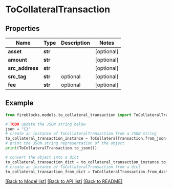 # ToCollateralTransaction


## Properties

Name | Type | Description | Notes
------------ | ------------- | ------------- | -------------
**asset** | **str** |  | [optional] 
**amount** | **str** |  | [optional] 
**src_address** | **str** |  | [optional] 
**src_tag** | **str** | optional | [optional] 
**fee** | **str** | optional | [optional] 

## Example

```python
from fireblocks.models.to_collateral_transaction import ToCollateralTransaction

# TODO update the JSON string below
json = "{}"
# create an instance of ToCollateralTransaction from a JSON string
to_collateral_transaction_instance = ToCollateralTransaction.from_json(json)
# print the JSON string representation of the object
print(ToCollateralTransaction.to_json())

# convert the object into a dict
to_collateral_transaction_dict = to_collateral_transaction_instance.to_dict()
# create an instance of ToCollateralTransaction from a dict
to_collateral_transaction_from_dict = ToCollateralTransaction.from_dict(to_collateral_transaction_dict)
```
[[Back to Model list]](../README.md#documentation-for-models) [[Back to API list]](../README.md#documentation-for-api-endpoints) [[Back to README]](../README.md)


